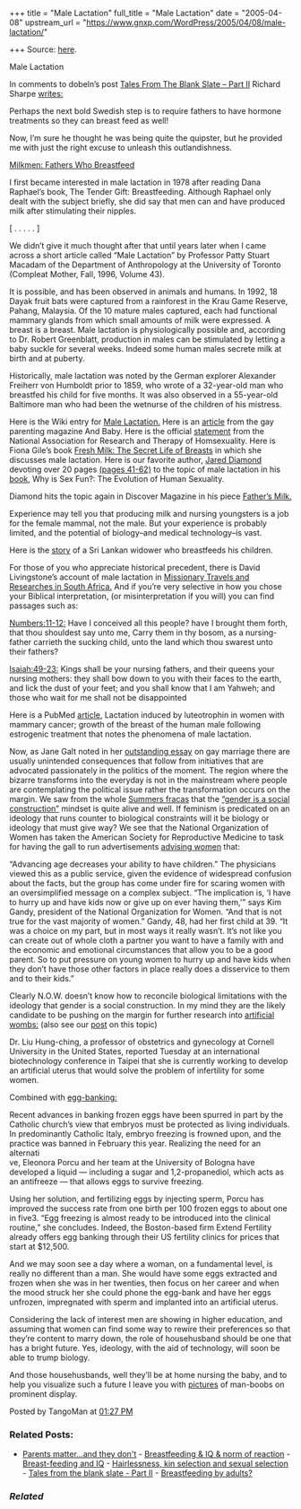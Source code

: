 +++
title = "Male Lactation"
full_title = "Male Lactation"
date = "2005-04-08"
upstream_url = "https://www.gnxp.com/WordPress/2005/04/08/male-lactation/"

+++
Source: [here](https://www.gnxp.com/WordPress/2005/04/08/male-lactation/).

Male Lactation

In comments to dobeln’s post [Tales From The Blank Slate – Part II](https://www.gnxp.com/MT2/archives/003876.html) Richard Sharpe [writes:](http://js-kit.com/api/static/pop_comments?ref=http://gnxp.com&path=/3876/#264961)

Perhaps the next bold Swedish step is to require fathers to have hormone treatments so they can breast feed as well!

Now, I’m sure he thought he was being quite the quipster, but he provided me with just the right excuse to unleash this outlandishness.

[Milkmen: Fathers Who Breastfeed](http://www.unassistedchildbirth.com/milkmen.htm)

I first became interested in male lactation in 1978 after reading Dana Raphael’s book, The Tender Gift: Breastfeeding. Although Raphael only dealt with the subject briefly, she did say that men can and have produced milk after stimulating their nipples.

\[ . . . . . \]

We didn’t give it much thought after that until years later when I came across a short article called “Male Lactation” by Professor Patty Stuart Macadam of the Department of Anthropology at the University of Toronto (Compleat Mother, Fall, 1996, Volume 43).

It is possible, and has been observed in animals and humans. In 1992, 18 Dayak fruit bats were captured from a rainforest in the Krau Game Reserve, Pahang, Malaysia. Of the 10 mature males captured, each had functional mammary glands from which small amounts of milk were expressed. A breast is a breast. Male lactation is physiologically possible and, according to Dr. Robert Greenblatt, production in males can be stimulated by letting a baby suckle for several weeks. Indeed some human males secrete milk at birth and at puberty.

Historically, male lactation was noted by the German explorer Alexander Freiherr von Humboldt prior to 1859, who wrote of a 32-year-old man who breastfed his child for five months. It was also observed in a 55-year-old Baltimore man who had been the wetnurse of the children of his mistress.

Here is the Wiki entry for [Male Lactation.](https://en.wikipedia.org/wiki/Male_lactation) Here is an [article](http://www.andbabymag.com/archives/article.cfm?ID=196&backissue=yes) from the gay parenting magazine And Baby. Here is the official [statement](http://www.narth.com/docs/brfeed.html) from the National Association for Research and Therapy of Homsexuality. Here is Fiona Gile’s book [Fresh Milk: The Secret Life of Breasts](https://www.amazon.com/exec/obidos/tg/detail/-/0743211472/104-3832643-3411151?v=glance) in which she discusses male lactation. Here is our favorite author, [Jared Diamond](https://www.gnxp.com/MT2/archives/003206.html) devoting over 20 pages [(pages 41-62)](https://www.amazon.com/gp/reader/0465031269/ref=sib_rdr_idx/104-3832643-3411151?%5Fencoding=UTF8&p=S04I#reader-page) to the topic of male lactation in his [book](https://www.amazon.com/exec/obidos/ASIN/0465031269/qid=1112990568/sr=2-1/ref=pd_bbs_b_2_1/104-3832643-3411151), Why is Sex Fun?: The Evolution of Human Sexuality.

Diamond hits the topic again in Discover Magazine in his piece [Father’s Milk.](http://www.discover.com/issues/feb-95/features/fathersmilk468/)

Experience may tell you that producing milk and nursing youngsters is a job for the female mammal, not the male. But your experience is probably limited, and the potential of biology–and medical technology–is vast.

Here is the [story](http://www.ananova.com/news/story/sm_700634.html) of a Sri Lankan widower who breastfeeds his children.

For those of you who appreciate historical precedent, there is David Livingstone’s account of male lactation in [Missionary Travels and Researches in South Africa.](https://www.amazon.com/exec/obidos/tg/detail/-/B0008AVG28/qid=1112992660/sr=8-2/ref=sr_8_xs_ap_i2_xgl14/104-3832643-3411151?v=glance&s=books&n=507846) And if you’re very selective in how you chose your Biblical interpretation, (or misinterpretation if you will) you can find passages such as:

[Numbers:11-12:](http://bible.cc/numbers/11-12.htm) Have I conceived all this people? have I brought them forth, that thou shouldest say unto me, Carry them in thy bosom, as a nursing-father carrieth the sucking child, unto the land which thou swarest unto their fathers?

[Isaiah:49-23:](http://bible.cc/isaiah/49-23.htm) Kings shall be your nursing fathers, and their queens your nursing mothers: they shall bow down to you with their faces to the earth, and lick the dust of your feet; and you shall know that I am Yahweh; and those who wait for me shall not be disappointed

Here is a PubMed [article](http://www.ncbi.nlm.nih.gov/entrez/query.fcgi?cmd=Retrieve&db=pubmed&dopt=Abstract&list_uids=13160955), Lactation induced by luteotrophin in women with mammary cancer; growth of the breast of the human male following estrogenic treatment that notes the phenomena of male lactation.

Now, as Jane Galt noted in her [outstanding essay](http://www.janegalt.net/blog/archives/005244.html) on gay marriage there are usually unintended consequences that follow from initiatives that are advocated passionately in the politics of the moment. The region where the bizarre transforms into the everyday is not in the mainstream where people are contemplating the political issue rather the transformation occurs on the margin. We saw from the whole [Summers fracas](https://www.gnxp.com/MT2/archives/003491.html) that the [“gender is a social construction”](http://www.cbsnews.com/stories/2005/03/17/opinion/main681217.shtml) mindset is quite alive and well. If feminism is predicated on an ideology that runs counter to biological constraints will it be biology or ideology that must give way? We see that the National Organization of Women has taken the American Society for Reproductive Medicine to task for having the gall to run advertisements [advising women](http://www.time.com/time/covers/1101020415/story2.html) that:

“Advancing age decreases your ability to have children.” The physicians viewed this as a public service, given the evidence of widespread confusion about the facts, but the group has come under fire for scaring women with an oversimplified message on a complex subject. “The implication is, ‘I have to hurry up and have kids now or give up on ever having them,'” says Kim Gandy, president of the National Organization for Women. “And that is not true for the vast majority of women.” Gandy, 48, had her first child at 39. “It was a choice on my part, but in most ways it really wasn’t. It’s not like you can create out of whole cloth a partner you want to have a family with and the economic and emotional circumstances that allow you to be a good parent. So to put pressure on young women to hurry up and have kids when they don’t have those other factors in place really does a disservice to them and to their kids.”

Clearly N.O.W. doesn’t know how to reconcile biological limitations with the ideology that gender is a social construction. In my mind they are the likely candidate to be pushing on the margin for further research into [artificial wombs:](http://www.taiwanheadlines.gov.tw/20011219/20011219s2.html) (also see our [post](https://www.gnxp.com/MT2/archives/000867.html) on this topic)

Dr. Liu Hung-ching, a professor of obstetrics and gynecology at Cornell University in the United States, reported Tuesday at an international biotechnology conference in Taipei that she is currently working to develop an artificial uterus that would solve the problem of infertility for some women.

Combined with [egg-banking:](http://www.nature.com/news/2004/041101/pf/432040a_pf.html)

Recent advances in banking frozen eggs have been spurred in part by the Catholic church’s view that embryos must be protected as living individuals. In predominantly Catholic Italy, embryo freezing is frowned upon, and the practice was banned in February this year. Realizing the need for an alternati  
ve, Eleonora Porcu and her team at the University of Bologna have developed a liquid — including a sugar and 1,2-propanediol, which acts as an antifreeze — that allows eggs to survive freezing.

Using her solution, and fertilizing eggs by injecting sperm, Porcu has improved the success rate from one birth per 100 frozen eggs to about one in five3. “Egg freezing is almost ready to be introduced into the clinical routine,” she concludes. Indeed, the Boston-based firm Extend Fertility already offers egg banking through their US fertility clinics for prices that start at \$12,500.

And we may soon see a day where a woman, on a fundamental level, is really no different than a man. She would have some eggs extracted and frozen when she was in her twenties, then focus on her career and when the mood struck her she could phone the egg-bank and have her eggs unfrozen, impregnated with sperm and implanted into an artificial uterus.

Considering the lack of interest men are showing in higher education, and assuming that women can find some way to rewire their preferences so that they’re content to marry down, the role of househusband should be one that has a bright future. Yes, ideology, with the aid of technology, will soon be able to trump biology.

And those househusbands, well they’ll be at home nursing the baby, and to help you visualize such a future I leave you with [pictures](http://www.wklq.com/photos/Staind%20at%20Orbit%20Room%206-4-03/New%20Folder/klq_fat_guy_ty_shows_off_man_boobs_6-4-03_10750.jpg) of man-boobs on prominent display.

Posted by TangoMan at [01:27 PM](https://www.gnxp.com/MT2/archives/003879.html) [](http://js-kit.com/api/static/pop_comments?ref=http://gnxp.com&path=/3879?url=http://www.gnxp.com/MT2/archives/003879.html&thetime=%20040805&MT=true)

### Related Posts:

- [Parents matter...and they
  don't](https://www.gnxp.com/WordPress/2007/06/12/parents-matter-and-they-don-t/) - [Breastfeeding & IQ & norm of
  reaction](https://www.gnxp.com/WordPress/2007/11/05/breastfeeding-iq-norm-of-reaction/) - [Breast-feeding and
  IQ](https://www.gnxp.com/WordPress/2007/11/12/breast-feeding-and-iq/) - [Hairlessness, kin selection and sexual
  selection](https://www.gnxp.com/WordPress/2007/12/23/hairlessness-kin-selection-and-sexual-selection/) - [Tales from the blank slate - Part
  II](https://www.gnxp.com/WordPress/2005/04/08/tales-from-the-blank-slate-part-ii/) - [Breastfeeding by
  adults?](https://www.gnxp.com/WordPress/2007/05/29/breastfeeding-by-adults/)

### *Related*

[](https://www.addtoany.com/add_to/facebook?linkurl=https%3A%2F%2Fwww.gnxp.com%2FWordPress%2F2005%2F04%2F08%2Fmale-lactation%2F&linkname=Male%20Lactation "Facebook")[](https://www.addtoany.com/add_to/twitter?linkurl=https%3A%2F%2Fwww.gnxp.com%2FWordPress%2F2005%2F04%2F08%2Fmale-lactation%2F&linkname=Male%20Lactation "Twitter")[](https://www.addtoany.com/add_to/email?linkurl=https%3A%2F%2Fwww.gnxp.com%2FWordPress%2F2005%2F04%2F08%2Fmale-lactation%2F&linkname=Male%20Lactation "Email")[](https://www.addtoany.com/share)
